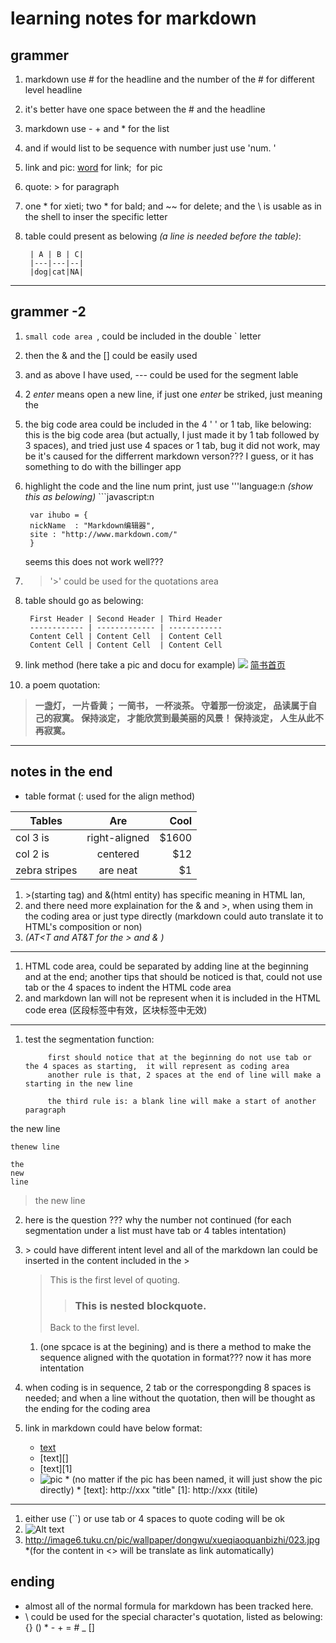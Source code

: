 learning notes for markdown
===

## grammer

1. markdown use # for the headline and the number of the # for different level headline
2. it's better have one space between the # and the headline
3. markdown use - + and * for the list
4. and if would list to be sequence with number just use 'num. '
5. link and pic: [word](link) for link; ![]() for pic
6. quote: > for paragraph
7. one * for xieti; two * for bald; and ~~ for delete; and the \ is usable as in the shell to        inser the specific letter
8. table could present as belowing *(a line is needed before the table)*:

        | A | B | C|
        |---|---|--|
        |dog|cat|NA|

---

## grammer -2
1. ``small code area ``, could be included in the double ` letter
2. then the & and the [] could be easily used
3. and as above I have used, --- could be used for the segment lable
4. 2 *enter* means open a new line, if just one *enter* be striked, just meaning the <br/>
5. the big code area could be included in the 4 ' ' or 1 tab, like belowing:
       this is the big code area (but actually, I just made it by 1 tab followed by 3 spaces), and tried just use 4 spaces or 1 tab, bug it did not work, may be it's caused for the differrent markdown verson??? I guess, or it has something to do with the billinger app
6. highlight the code and the line num print, just use '''language:n *(show this as belowing)*
        ```javascript:n

        var ihubo = {
        nickName  : "Markdown编辑器",
        site : "http://www.markdown.com/"
        }
    seems this does not work well???
7. > '>' could be used for the quotations area
8. table should go as belowing:

        First Header | Second Header | Third Header
        ------------ | ------------- | ------------
        Content Cell | Content Cell  | Content Cell
        Content Cell | Content Cell  | Content Cell
9. link method (here take a pic and docu for example)
![](http://image6.tuku.cn/pic/wallpaper/dongwu/xueqiaoquanbizhi/023.jpg)
[简书首页](http://jianshu.io)
10. a poem quotation:

> **一盏灯， 一片昏黄； 一简书， 一杯淡茶。 守着那一份淡定， 品读属于自己的寂寞。 保持淡定， 才能欣赏到最美丽的风景！ 保持淡定， 人生从此不再寂寞。**

---


## notes in the end

+ table format (: used for the align method)

| Tables        | Are           | Cool  |
| ------------- |:-------------:| -----:|
| col 3 is      | right-aligned | $1600 |
| col 2 is      | centered      |   $12 |
| zebra stripes | are neat      |    $1 |

1. \>(starting tag) and &(html entity) has specific meaning in HTML lan,
2. and there need more explaination for the & and >, when using them in the coding area or just type directly (markdown could auto translate it to HTML's composition or non)
3. *(AT&lt;T and AT&amp;T for the > and & )*

---

1. HTML code area, could be separated by adding line at the beginning and at the end; another tips that should be noticed is that, could not use tab or the 4 spaces to indent the HTML code area
2. and markdown lan will not be represent when it is included in the HTML code erea (区段标签中有效，区块标签中无效)

---

1. test the segmentation function: 
 
            first should notice that at the beginning do not use tab or the 4 spaces as starting,  it will represent as coding area  
            another rule is that, 2 spaces at the end of line will make a starting in the new line
            
            the third rule is: a blank line will make a start of another paragraph

the
new 
line

    thenew line  
  
    the
    new 
    line
  
>    the
    new 
    line

2. here is the question ??? why the number not continued (for each segmentation under a list must have tab or 4 tables intentation)

3. \> could have different intent level and all of the markdown lan could be inserted in the content included in the >
    > This is the first level of quoting.
    >> ### This is nested blockquote.
    >
    > Back to the first level.

    1. (one spcace is at the begining) and is there a method to make the sequence aligned with the quotation in format??? now it has more intentation
    
4. when coding is in sequence, 2 tab or the correspongding 8 spaces is needed; and when a line without the quotation, then will be thought as the ending for the coding area
5. link in markdown could have below format:
    * [text](http://xxx "title")
    * [text][]
    * [text][1]
    * ![pic](http://xxx "title")  * (no matter if the pic has been named, it will just show the pic directly) * 
[text]: http://xxx "title"
[1]: http://xxx (titile)

---

1. either use (``) or use tab or 4 spaces to quote coding will be ok
2. ![Alt text](/path/to/img.jpg)
3. <http://image6.tuku.cn/pic/wallpaper/dongwu/xueqiaoquanbizhi/023.jpg> *(for the content in <> will be translate as link automatically)


## ending
- almost all of the normal formula for markdown has been tracked here.
- \ could be used for the special character's quotation, listed as belowing: 
{} () * - + = # _ []


